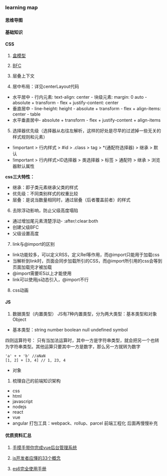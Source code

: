 ### learning map
#### 思维导图

#### 基础知识
#### CSS
1. [盒模型](./css/boxModel.md "盒模型")

2. [BFC](./css/bfc.md "BFC")

3. 层叠上下文

4. 居中布局：详见centerLayout代码

* 水平居中 - 行内元素: text-align: center - 块级元素: margin: 0 auto - absolute + transform - flex + justify-content: center
* 垂直居中 - line-height: height - absolute + transform - flex + align-items: center - table
* 水平垂直居中- absolute + transform - flex + justify-content + align-items

5. 选择器优先级（选择器从右往左解析，这样的好处是尽早的过滤掉一些无关的样式规则和元素）
* !important > 行内样式 > #id > .class > tag > *(通配符选择器) > 继承 > 默认
* !important > 行内样式>ID选择器 > 类选择器 > 标签 > 通配符 > 继承 > 浏览器默认属性

**css三大特性：**
* 继承：即子类元素继承父类的样式
* 优先级：不同类别样式的权重比较
* 层叠：是说当数量相同时，通过层叠（后者覆盖前者）的样式

6. 去除浮动影响，防止父级高度塌陷
* 通过增加尾元素清楚浮动- :after/:clear:both
* 创建父级BFC
* 父级设置高度

7. link与@import的区别
* link功能较多，可以定义RSS，定义Rel等作用，而@import只能用于加载css
* 当解析到link时，页面会同步加载所引的CSS，而@import所引用的css会等到页面加载完才被加载
* @import需要IE5以上才能使用
* link可以使用js动态引入，@import不行

8. css动画

#### JS
1. 数据类型（内置类型）
JS有7种内置类型，分为两大类型：基本类型和对象Object

* 基本类型：string  number  boolean null  undefined symbol

四则运算符号：
只有当加法运算时，其中一方是字符串类型，就会把另一个也转为字符串类型。其他运算只要其中一方是数字，那么另一方就转为数字

```
'a' + + 'b' //aNaN
[1, 2] + [3, 4] // 1, 23, 4
```
* 对象









1. 梳理自己的前端知识架构
* css
* html
* javascript
* nodejs
* react
* vue
* angular
打包工具：webpack、rollup、parcel
前端工程化
后面再慢慢补充

#### 优质资料汇总

1. [手摸手带你完成vue后台管理系统](https://github.com/PanJiaChen/vue-element-admin "vue")

2. [js开发者应懂的33个概念](https://github.com/stephentian/33-js-concepts "")
3. [es6完全使用手册](https://juejin.im/post/5bfe05505188252098022400 "es6手册")


